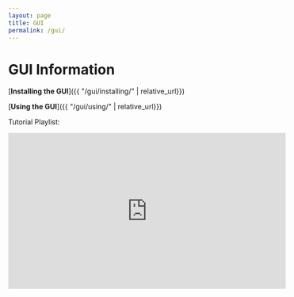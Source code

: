 ```yaml
---
layout: page
title: GUI
permalink: /gui/
---
```


# GUI Information

[**Installing the GUI**]({{ "/gui/installing/" | relative_url}})

[**Using the GUI**]({{ "/gui/using/" | relative_url}})

Tutorial Playlist:
<p align="center"><div class="youtube-video-container"><iframe width="560" height="315" src="https://www.youtube.com/embed/videoseries?list=PLRx8qFiMJrOMVvu-vbnSqc6cQAcbbM026" title="YouTube video player" frameborder="0" allow="accelerometer; autoplay; clipboard-write; encrypted-media; gyroscope; picture-in-picture; web-share" allowfullscreen></iframe></div></p>
